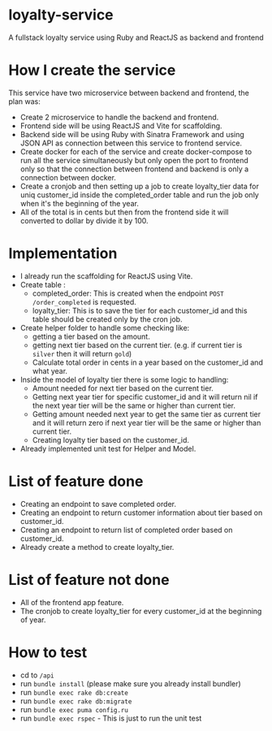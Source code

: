 # loyalty-service
A fullstack loyalty service using Ruby and ReactJS as backend and frontend

# How I create the service
This service have two microservice between backend and frontend, the plan was:
- Create 2 microservice to handle the backend and frontend.
- Frontend side will be using ReactJS and Vite for scaffolding.
- Backend side will be using Ruby with Sinatra Framework and using JSON API as connection between this service to frontend service.
- Create docker for each of the service and create docker-compose to run all the service simultaneously but only open the port to frontend only so that the connection between frontend and backend is only a connection between docker.
- Create a cronjob and then setting up a job to create loyalty_tier data for uniq customer_id inside the completed_order table and run the job only when it's the beginning of the year.
- All of the total is in cents but then from the frontend side it will converted to dollar by divide it by 100.

# Implementation
- I already run the scaffolding for ReactJS using Vite.
- Create table :
  - completed_order: This is created when the endpoint `POST /order_completed` is requested.
  - loyalty_tier: This is to save the tier for each customer_id and this table should be created only by the cron job.
- Create helper folder to handle some checking like:
  - getting a tier based on the amount.
  - getting next tier based on the current tier. (e.g. if current tier is `silver` then it will return `gold`)
  - Calculate total order in cents in a year based on the customer_id and what year.
- Inside the model of loyalty tier there is some logic to handling:
  - Amount needed for next tier based on the current tier.
  - Getting next year tier for specific customer_id and it will return nil if the next year tier will be the same or higher than current tier.
  - Getting amount needed next year to get the same tier as current tier and it will return zero if next year tier will be the same or higher than current tier.
  - Creating loyalty tier based on the customer_id.
- Already implemented unit test for Helper and Model.

# List of feature done
- Creating an endpoint to save completed order.
- Creating an endpoint to return customer information about tier based on customer_id.
- Creating an endpoint to return list of completed order based on customer_id.
- Already create a method to create loyalty_tier.

# List of feature not done
- All of the frontend app feature.
- The cronjob to create loyalty_tier for every customer_id at the beginning of year.

# How to test
- cd to `/api`
- run `bundle install` (please make sure you already install bundler)
- run `bundle exec rake db:create`
- run `bundle exec rake db:migrate`
- run `bundle exec puma config.ru`
- run `bundle exec rspec` - This is just to run the unit test
